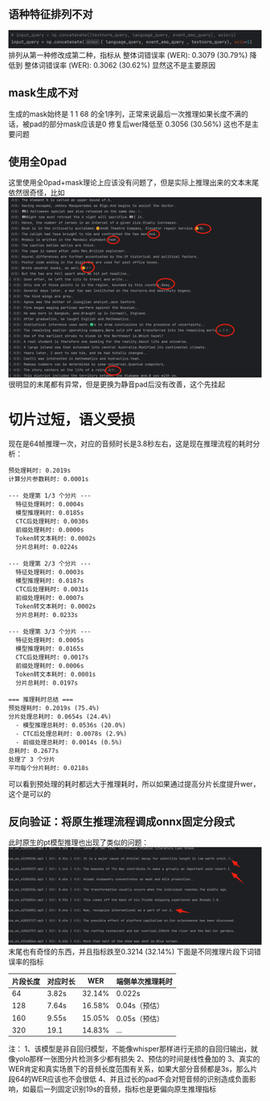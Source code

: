 ## 语种特征排列不对
![](../../file/Pasted%20image%2020250826101103.png)
排列从第一种修改成第二种，指标从 整体词错误率 (WER): 0.3079 (30.79%) 降低到 整体词错误率 (WER): 0.3062 (30.62%)
显然这不是主要原因


## mask生成不对
生成的mask始终是 1 1 68 的全1序列，正常来说最后一次推理如果长度不满的话，被pad的部分mask应该是0
修复后wer降低至 0.3056 (30.56%)
这也不是主要问题


## 使用全0pad
这里使用全0pad+mask理论上应该没有问题了，但是实际上推理出来的文本末尾依然很奇怪，比如
![](../../file/Pasted%20image%2020250826103533.png)
很明显的末尾都有异常，但是更换为静音pad后没有改善，这个先挂起


# 切片过短，语义受损
现在是64帧推理一次，对应的音频时长是3.8秒左右，这是现在推理流程的耗时分析：
```
预处理耗时: 0.2019s
计算分片参数耗时: 0.0001s

--- 处理第 1/3 个分片 ---
  特征处理耗时: 0.0004s
  模型推理耗时: 0.0185s
  CTC后处理耗时: 0.0030s
  前缀处理耗时: 0.0000s
  Token转文本耗时: 0.0002s
  分片总耗时: 0.0224s

--- 处理第 2/3 个分片 ---
  特征处理耗时: 0.0003s
  模型推理耗时: 0.0187s
  CTC后处理耗时: 0.0031s
  前缀处理耗时: 0.0007s
  Token转文本耗时: 0.0002s
  分片总耗时: 0.0233s

--- 处理第 3/3 个分片 ---
  特征处理耗时: 0.0005s
  模型推理耗时: 0.0165s
  CTC后处理耗时: 0.0017s
  前缀处理耗时: 0.0006s
  Token转文本耗时: 0.0001s
  分片总耗时: 0.0197s

=== 推理耗时总结 ===
预处理耗时: 0.2019s (75.4%)
分片处理总耗时: 0.0654s (24.4%)
  - 模型推理总耗时: 0.0536s (20.0%)
  - CTC后处理总耗时: 0.0078s (2.9%)
  - 前缀处理总耗时: 0.0014s (0.5%)
总耗时: 0.2677s
处理了 3 个分片
平均每个分片耗时: 0.0218s
```
可以看到预处理的耗时都远大于推理耗时，所以如果通过提高分片长度提升wer，这个是可以的


## 反向验证：将原生推理流程调成onnx固定分段式
此时原生的pt模型推理也出现了类似的问题：
![](../../file/Pasted%20image%2020250826142500.png)
末尾也有奇怪的东西，并且指标跌至0.3214 (32.14%)
下面是不同推理片段下词错误率的指标

| 片段长度 | 对应时长  | WER    | 端侧单次推理耗时  |
| ---- | ----- | ------ | --------- |
| 64   | 3.82s | 32.14% | 0.022s    |
| 128  | 7.64s | 16.58% | 0.04s（预估） |
| 160  | 9.55s | 15.05% | 0.05s（预估） |
| 320  | 19.1  | 14.83% | ...       |

注：
1、该模型是非自回归模型，不能像whisper那样进行无损的自回归输出，就像yolo那样一张图分片检测多少都有损失
2、预估的时间是线性叠加的
3、真实的WER肯定和真实场景下的音频长度范围有关系，如果大部分音频都是3s，那么片段64的WER应该也不会很低
4、并且过长的pad不会对短音频的识别造成负面影响，如最后一列固定识别19s的音频，指标也是更偏向原生推理指标